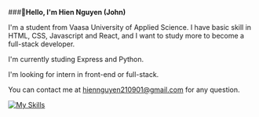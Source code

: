 ###👋**Hello, I'm Hien Nguyen (John)**

I'm a student from Vaasa University of Applied Science. I have basic skill in HTML, CSS, Javascript and React, and I want to study more to become a full-stack developer.

I'm currently studing Express and Python.

I'm looking for intern in front-end or full-stack.

You can contact me at hiennguyen210901@gmail.com for any question.

[![My Skills](https://skillicons.dev/icons?i=js,html,css,react,nodejs)](https://skillicons.dev)
